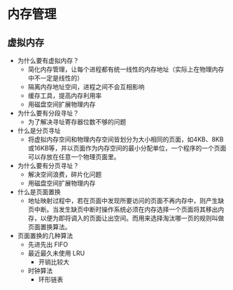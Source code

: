 # 内存管理

## 虚拟内存

- 为什么要有虚拟内存？
	- 简化内存管理，让每个进程都有统一线性的内存地址（实际上在物理内存中不一定是线性的）
	- 隔离内存地址空间，进程之间不会互相影响
	- 缓存工具，提高内存利用率
	- 用磁盘空间扩展物理内存
- 为什么要有分段寻址？
	- 为了解决寻址寄存器位数不够的问题
- 什么是分页寻址
	- 将虚拟内存空间和物理内存空间皆划分为大小相同的页面，如4KB、8KB或16KB等，并以页面作为内存空间的最小分配单位，一个程序的一个页面可以存放在任意一个物理页面里。
- 为什么要有分页寻址？
	- 解决空间浪费，碎片化问题
	- 用磁盘空间扩展物理内存
- 什么是页面置换
	- 地址映射过程中，若在页面中发现所要访问的页面不再内存中，则产生缺页中断。当发生缺页中断时操作系统必须在内存选择一个页面将其移出内存，以便为即将调入的页面让出空间。而用来选择淘汰哪一页的规则叫做页面置换算法。
- 页面置换的几种算法
	- 先进先出 FIFO
	- 最近最久未使用 LRU
		- 开销比较大
	- 时钟算法
		- 环形链表



